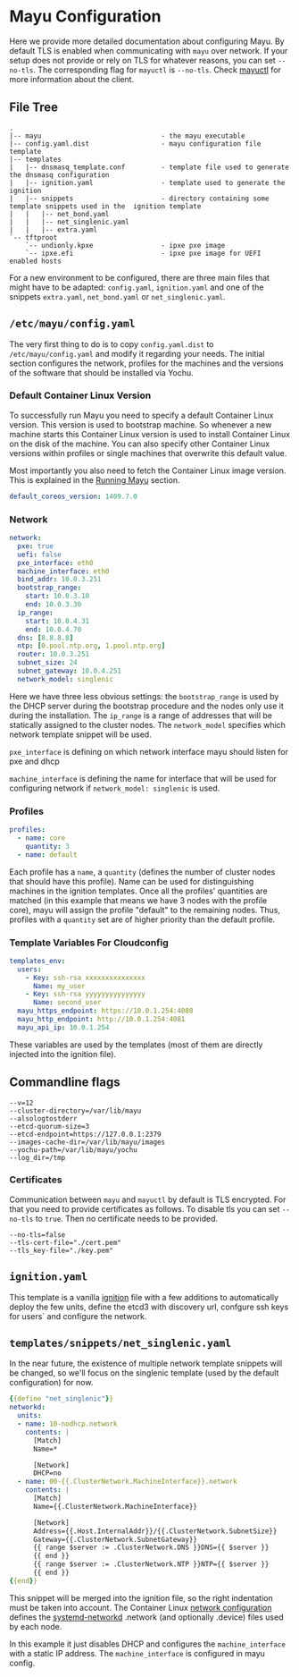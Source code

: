 # Mayu Configuration

Here we provide more detailed documentation about configuring Mayu. By
default TLS is enabled when communicating with `mayu` over network. If your
setup does not provide or rely on TLS for whatever reasons, you can set
`--no-tls`. The corresponding flag for `mayuctl` is `--no-tls`.
Check [mayuctl](mayuctl.md) for more information about the client.

## File Tree

```nohighlight
.
|-- mayu                              - the mayu executable
|-- config.yaml.dist                  - mayu configuration file template
|-- templates
|   |-- dnsmasq_template.conf         - template file used to generate the dnsmasq configuration
|   |-- ignition.yaml                 - template used to generate the ignition
|   |-- snippets                      - directory containing some template snippets used in the  ignition template
|   |   |-- net_bond.yaml
|   |   |-- net_singlenic.yaml
|   |   |-- extra.yaml
`-- tftproot
    `-- undionly.kpxe                 - ipxe pxe image
    `-- ipxe.efi                      - ipxe pxe image for UEFI enabled hosts
```

For a new environment to be configured, there are three main files that might
have to be adapted: `config.yaml`, `ignition.yaml` and one of the
 snippets `extra.yaml`, `net_bond.yaml` or `net_singlenic.yaml`.


## `/etc/mayu/config.yaml`

The very first thing to do is to copy `config.yaml.dist` to
`/etc/mayu/config.yaml` and modify it regarding your needs. The initial
section configures the network, profiles for the machines and the versions
of the software that should be installed via Yochu.

### Default Container Linux Version

To successfully run Mayu you need to specify a default Container Linux version. This version is used to bootstrap
machine. So whenever a new machine starts this Container Linux version is used to install Container Linux on the disk of
the machine. You can also specify other Container Linux versions within profiles or single machines that overwrite
this default value.

Most importantly you also need to fetch the Container Linux image version. This is explained in the [Running Mayu](running.md) section.

```yaml
default_coreos_version: 1409.7.0
```

### Network

```yaml
network:
  pxe: true
  uefi: false
  pxe_interface: eth0
  machine_interface: eth0
  bind_addr: 10.0.3.251
  bootstrap_range:
    start: 10.0.3.10
    end: 10.0.3.30
  ip_range:
    start: 10.0.4.31
    end: 10.0.4.70
  dns: [8.8.8.8]
  ntp: [0.pool.ntp.org, 1.pool.ntp.org]
  router: 10.0.3.251
  subnet_size: 24
  subnet_gateway: 10.0.4.251
  network_model: singlenic
```

Here we have three less obvious settings: the `bootstrap_range` is used by the
DHCP server during the bootstrap procedure and the nodes only use it during the
installation. The `ip_range` is a range of addresses that will be statically
assigned to the cluster nodes. The `network_model` specifies which network
template snippet will be used.


`pxe_interface` is defining on which network interface mayu should listen for pxe and dhcp


`machine_interface` is defining the name for interface that will be used for configuring network if `network_model: singlenic` is used.

### Profiles

```yaml
profiles:
  - name: core
    quantity: 3
  - name: default
```

Each profile has a `name`, a `quantity`
(defines the number of cluster nodes that should have this profile). Name can be used for distinguishing machines in the ignition templates. Once all the profiles' quantities are matched 
(in this example that means we have 3 nodes with the profile core), mayu will assign
the profile "default" to the remaining nodes. Thus, profiles with a `quantity`
set are of higher priority than the default profile.

### Template Variables For Cloudconfig

```yaml
templates_env:
  users:
    - Key: ssh-rsa xxxxxxxxxxxxxxx
      Name: my_user
    - Key: ssh-rsa yyyyyyyyyyyyyyy
      Name: second_user
  mayu_https_endpoint: https://10.0.1.254:4080
  mayu_http_endpoint: http://10.0.1.254:4081
  mayu_api_ip: 10.0.1.254
```

These variables are used by the templates (most of them are directly injected
into the ignition file).

## Commandline flags

```
--v=12
--cluster-directory=/var/lib/mayu
--alsologtostderr
--etcd-quorum-size=3
--etcd-endpoint=https://127.0.0.1:2379
--images-cache-dir=/var/lib/mayu/images
--yochu-path=/var/lib/mayu/yochu
--log_dir=/tmp
```

### Certificates

Communication between `mayu` and `mayuctl` by default is TLS encrypted. For
that you need to provide certificates as follows. To disable tls
you can set `--no-tls` to `true`. Then no certificate needs to be
provided.

```
--no-tls=false
--tls-cert-file="./cert.pem"
--tls_key-file="./key.pem"
```

## `ignition.yaml`

This template is a vanilla
[ignition](https://coreos.com/ignition/docs/latest/) file with a
few additions to automatically deploy the few units, define the etcd3 with discovery url, confgure ssh keys for users` and configure the network.

## `templates/snippets/net_singlenic.yaml`

In the near future, the existence of multiple network template snippets will be
changed, so we'll focus on the singlenic template (used by the default
configuration) for now.

```yaml
{{define "net_singlenic"}}
networkd:
  units:
  - name: 10-nodhcp.network
    contents: |
      [Match]
      Name=*

      [Network]
      DHCP=no
  - name: 00-{{.ClusterNetwork.MachineInterface}}.network
    contents: |
      [Match]
      Name={{.ClusterNetwork.MachineInterface}}

      [Network]
      Address={{.Host.InternalAddr}}/{{.ClusterNetwork.SubnetSize}}
      Gateway={{.ClusterNetwork.SubnetGateway}}
      {{ range $server := .ClusterNetwork.DNS }}DNS={{ $server }}
      {{ end }}
      {{ range $server := .ClusterNetwork.NTP }}NTP={{ $server }}
      {{ end }}
{{end}}
```

This snippet will be merged into the ignition file, so the right
indentation must be taken into account. The Container Linux [network
configuration](https://coreos.com/os/docs/latest/network-config-with-networkd.html)
defines the
[systemd-networkd](http://www.freedesktop.org/software/systemd/man/systemd.network.html)
.network (and optionally .device) files used by each node.

In this example it just disables DHCP and configures the `machine_interface` with a
static IP address. The `machine_interface` is configured in mayu config.


